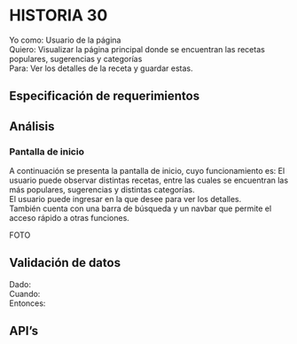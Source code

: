 # HISTORIA 30
Yo como: Usuario de la página<br>
Quiero: Visualizar la página principal donde se encuentran las recetas populares, sugerencias y categorías<br>
Para: Ver los detalles de la receta y guardar estas.<br>

## Especificación de requerimientos
 

## Análisis
### Pantalla de inicio
A continuación se presenta la pantalla de inicio, cuyo funcionamiento es:
El usuario puede observar distintas recetas, entre las cuales se encuentran las más populares, sugerencias y distintas categorías.<br>
El usuario puede ingresar en la que desee para ver los detalles.<br>
También cuenta con una barra de búsqueda y un navbar que permite el acceso rápido a otras funciones.<br>

FOTO

## Validación de datos
Dado: <br>
Cuando: <br>
Entonces: <br>


## API’s

